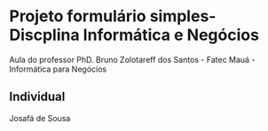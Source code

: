 # Projeto formulário simples- Discplina Informática e Negócios

Aula do professor PhD. Bruno Zolotareff dos Santos - Fatec Mauá - Informática para Negócios <brbr>


## Individual
Josafá de Sousa
